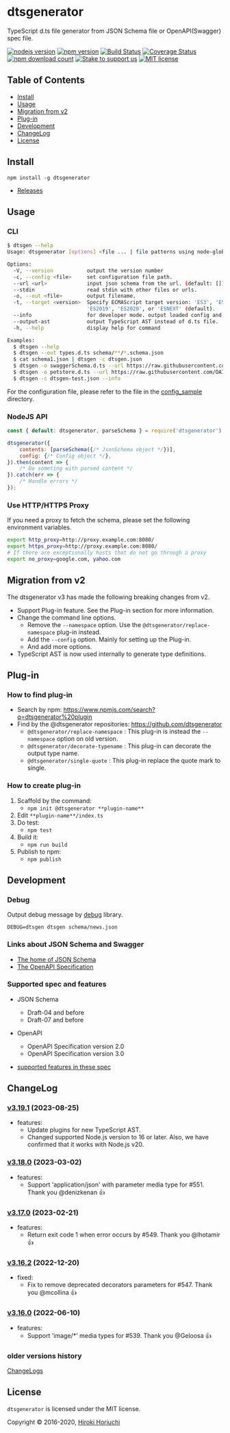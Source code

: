 # dtsgenerator

TypeScript d.ts file generator from JSON Schema file or OpenAPI(Swagger) spec file.

[![nodejs version](https://img.shields.io/node/v/dtsgenerator.svg)](#)
[![npm version](https://badge.fury.io/js/dtsgenerator.svg)](https://www.npmjs.com/package/dtsgenerator)
[![Build Status](https://github.com/horiuchi/dtsgenerator/actions/workflows/workflow-ci.yaml/badge.svg)](https://github.com/horiuchi/dtsgenerator/actions/workflows/workflow-ci.yaml)
[![Coverage Status](https://coveralls.io/repos/github/horiuchi/dtsgenerator/badge.svg?branch=master)](https://coveralls.io/github/horiuchi/dtsgenerator?branch=master)
[![npm download count](https://img.shields.io/npm/dt/dtsgenerator.svg)](https://www.npmjs.com/package/dtsgenerator)
[![Stake to support us](https://badge.devprotocol.xyz/0x68c824db5A1634940BB838468Ff2aee2bDa5794B/descriptive)](https://stakes.social/0x68c824db5A1634940BB838468Ff2aee2bDa5794B)
[![MIT license](https://img.shields.io/npm/l/dtsgenerator.svg)](#)

## Table of Contents

- [Install](#install)
- [Usage](#usage)
- [Migration from v2](#migration-from-v2)
- [Plug-in](#plug-in)
- [Development](#development)
- [ChangeLog](#changelog)
- [License](#license)

## Install

    npm install -g dtsgenerator

- [Releases](https://github.com/horiuchi/dtsgenerator/releases)

## Usage

### CLI

```sh
$ dtsgen --help
Usage: dtsgenerator [options] <file ... | file patterns using node-glob>

Options:
  -V, --version           output the version number
  -c, --config <file>     set configuration file path.
  --url <url>             input json schema from the url. (default: [])
  --stdin                 read stdin with other files or urls.
  -o, --out <file>        output filename.
  -t, --target <version>  Specify ECMAScript target version: 'ES3', 'ES5', 'ES2015', 'ES2016', 'ES2017', 'ES2018',
                          'ES2019', 'ES2020', or 'ESNEXT' (default).
  --info                  for developer mode. output loaded config and plugin details only.
  --output-ast            output TypeScript AST instead of d.ts file.
  -h, --help              display help for command

Examples:
  $ dtsgen --help
  $ dtsgen --out types.d.ts schema/**/*.schema.json
  $ cat schema1.json | dtsgen -c dtsgen.json
  $ dtsgen -o swaggerSchema.d.ts --url https://raw.githubusercontent.com/OAI/OpenAPI-Specification/master/schemas/v2.0/schema.json
  $ dtsgen -o petstore.d.ts --url https://raw.githubusercontent.com/OAI/OpenAPI-Specification/master/examples/v2.0/yaml/petstore.yaml
  $ dtsgen -c dtsgen-test.json --info

```

For the configuration file, please refer to the file in the [config_sample](https://github.com/horiuchi/dtsgenerator/tree/master/config_sample/) directory.

### NodeJS API

```js
const { default: dtsgenerator, parseSchema } = require('dtsgenerator');

dtsgenerator({
    contents: [parseSchema({/* JsonSchema object */})],
    config: {/* Config object */},
}).then(content => {
    /* Do someting with parsed content */
}).catch(err => {
    /* Handle errors */
});
```

### Use HTTP/HTTPS Proxy

If you need a proxy to fetch the schema, please set the following environment variables.

```bash
export http_proxy=http://proxy.example.com:8080/
export https_proxy=http://proxy.example.com:8080/
# If there are exceptionally hosts that do not go through a proxy
export no_proxy=google.com, yahoo.com
```

## Migration from v2

The dtsgenerator v3 has made the following breaking changes from v2.

- Support Plug-in feature. See the Plug-in section for more information.
- Change the command line options.
  - Remove the `--namespace` option. Use the `@dtsgenerator/replace-namespace` plug-in instead.
  - Add the `--config` option. Mainly for setting up the Plug-in.
  - And add more options.
- TypeScript AST is now used internally to generate type definitions.

## Plug-in

### How to find plug-in

- Search by npm: <https://www.npmjs.com/search?q=dtsgenerator%20plugin>
- Find by the @dtsgenerator repositories: <https://github.com/dtsgenerator>
  - `@dtsgenerator/replace-namespace` : This plug-in is instead the `--namespace` option on old version.
  - `@dtsgenerator/decorate-typename` : This plug-in can decorate the output type name.
  - `@dtsgenerator/single-quote` : This plug-in replace the quote mark to single.

### How to create plug-in

1. Scaffold by the command:
    - `npm init @dtsgenerator **plugin-name**`
1. Edit `**plugin-name**/index.ts`
1. Do test:
    - `npm test`
1. Build it:
    - `npm run build`
1. Publish to npm:
    - `npm publish`

## Development

### Debug

Output debug message by [debug](https://www.npmjs.com/package/debug) library.

    DEBUG=dtsgen dtsgen schema/news.json

### Links about JSON Schema and Swagger

- [The home of JSON Schema](http://json-schema.org/)
- [The OpenAPI Specification](https://github.com/OAI/OpenAPI-Specification)

### Supported spec and features

- JSON Schema
  - Draft-04 and before
  - Draft-07 and before
- OpenAPI
  - OpenAPI Specification version 2.0
  - OpenAPI Specification version 3.0

- [supported features in these spec](https://github.com/horiuchi/dtsgenerator/blob/master/SupportedFeatures.md)

## ChangeLog

### [v3.19.1](https://github.com/horiuchi/dtsgenerator/releases/tag/v3.19.1) (2023-08-25)

- features:
  - Update plugins for new TypeScript AST.
  - Changed supported Node.js version to 16 or later. Also, we have confirmed that it works with Node.js v20.

### [v3.18.0](https://github.com/horiuchi/dtsgenerator/releases/tag/v3.18.0) (2023-03-02)

- features:
  - Support 'application/json' with parameter media type for #551. Thank you @denizkenan :+1:

### [v3.17.0](https://github.com/horiuchi/dtsgenerator/releases/tag/v3.17.0) (2023-02-21)

- features:
  - Return exit code 1 when error occurs by #549. Thank you @lhotamir :+1:

### [v3.16.2](https://github.com/horiuchi/dtsgenerator/releases/tag/v3.16.2) (2022-12-20)

- fixed:
  - Fix to remove deprecated decorators parameters for #547. Thank you @mcollina :+1:

### [v3.16.0](https://github.com/horiuchi/dtsgenerator/releases/tag/v3.16.0) (2022-06-10)

- features:
  - Support 'image/*' media types for #539. Thank you @Geloosa :+1:

### older versions history

[ChangeLogs](https://github.com/horiuchi/dtsgenerator/blob/master/CHANGELOG.md)

## License

`dtsgenerator` is licensed under the MIT license.

Copyright &copy; 2016-2020, [Hiroki Horiuchi](mailto:horiuchi.g@gmail.com)
